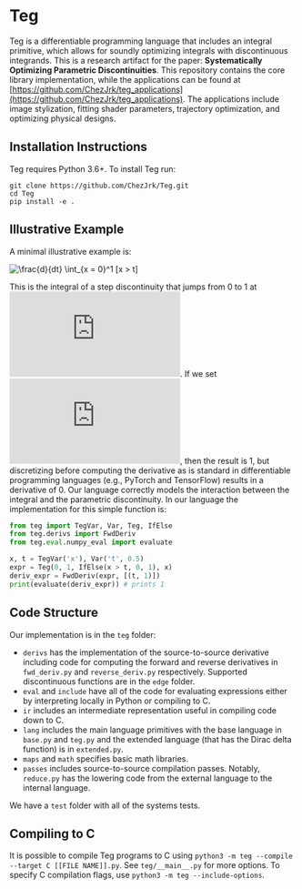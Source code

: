 # Teg

Teg is a differentiable programming language that includes an integral primitive, which allows for soundly optimizing integrals with discontinuous integrands. This is a research artifact for the paper: **Systematically Optimizing Parametric Discontinuities**. This repository contains the core library implementation, while the applications can be found at [https://github.com/ChezJrk/teg_applications](https://github.com/ChezJrk/teg_applications). The applications include image stylization, fitting shader parameters, trajectory optimization, and optimizing physical designs.



## Installation Instructions
Teg requires Python 3.6+. To install Teg run:
```
git clone https://github.com/ChezJrk/Teg.git
cd Teg
pip install -e .
```

## Illustrative Example
A minimal illustrative example is:

![\frac{d}{dt} \int_{x = 0}^1 [x > t]](https://latex.codecogs.com/svg.latex?\frac{d}{dt}%20\int_{x%20=%200}^1%20[x%20%3E%20t])

This is the integral of a step discontinuity that jumps from 0 to 1 at ![](https://latex.codecogs.com/svg.latex?t).
If we set ![](https://latex.codecogs.com/svg.latex?t%20=%200.5), then the result is 1, but discretizing before computing the derivative as is standard in differentiable programming languages (e.g., PyTorch and TensorFlow) results in a derivative of 0. Our language correctly models the interaction between the integral and the parametric discontinuity. In our language the implementation for this simple function is:
```python
from teg import TegVar, Var, Teg, IfElse
from teg.derivs import FwdDeriv
from teg.eval.numpy_eval import evaluate

x, t = TegVar('x'), Var('t', 0.5)
expr = Teg(0, 1, IfElse(x > t, 0, 1), x)
deriv_expr = FwdDeriv(expr, [(t, 1)])
print(evaluate(deriv_expr)) # prints 1
```

## Code Structure
Our implementation is in the `teg` folder:
 - `derivs` has the implementation of the source-to-source derivative including code for computing the forward and reverse derivatives in `fwd_deriv.py` and `reverse_deriv.py` respectively. Supported discontinuous functions are in the `edge` folder.
 - `eval` and `include` have all of the code for evaluating expressions either by interpreting locally in Python or compiling to C.
 - `ir` includes an intermediate representation useful in compiling code down to C.
 - `lang` includes the main language primitives with the base language in `base.py` and `teg.py` and the extended language (that has the Dirac delta function) is in `extended.py`.
 - `maps` and `math` specifies basic math libraries.
 - `passes` includes source-to-source compilation passes. Notably, `reduce.py` has the lowering code from the external language to the internal language.

We have a `test` folder with all of the systems tests.

## Compiling to C
It is possible to compile Teg programs to C using `python3 -m teg --compile --target C [[FILE NAME]].py`. See `teg/__main__.py` for more options.
To specify C compilation flags, use `python3 -m teg --include-options`.
